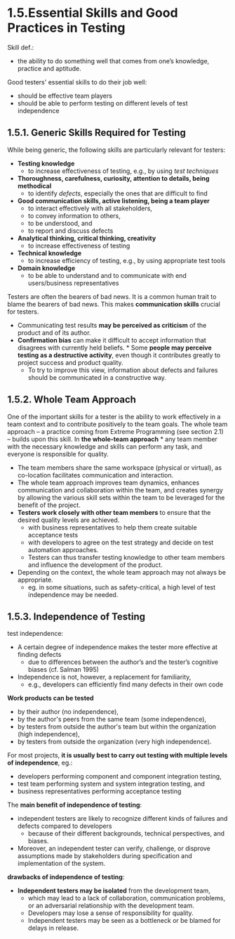 # 1.5.Essential Skills and Good Practices in Testing

Skill def.:
* the ability to do something well that comes from one’s knowledge, practice and aptitude.

Good testers' essential skills to do their job well:
* should be effective team players
* should be able to perform testing on different levels of test independence

## 1.5.1. Generic Skills Required for Testing

While being generic, the following skills are particularly relevant for testers:
* **Testing knowledge**
  + to increase effectiveness of testing, e.g., by using *test techniques*
* **Thoroughness, carefulness, curiosity, attention to details, being methodical**
  + to identify *defects*, especially the ones that are difficult to find
* **Good communication skills, active listening, being a team player**
  + to interact effectively with all stakeholders,
  + to convey information to others,
  + to be understood, and
  + to report and discuss defects
* **Analytical thinking, critical thinking, creativity**
  + to increase effectiveness of testing
* **Technical knowledge**
  + to increase efficiency of testing, e.g., by using appropriate test tools
* **Domain knowledge**
  + to be able to understand and to communicate with end users/business representatives

Testers are often the bearers of bad news. It is a common human trait to blame the bearers of bad news. This makes **communication skills** crucial for testers.
* Communicating test results **may be perceived as criticism** of the product and of its author.
* **Confirmation bias** can make it difficult to accept information that disagrees with currently held beliefs.
* Some **people may perceive testing as a destructive activity**, even though it contributes greatly to project success and product quality.
  + To try to improve this view, information about defects and failures should be communicated in a constructive way.

## 1.5.2. Whole Team Approach

One of the important skills for a tester is the ability to work effectively in a team context and to contribute positively to the team goals. The whole team approach – a practice coming from Extreme Programming (see section 2.1) – builds upon this skill.
In **the whole-team approach**
* any team member with the necessary knowledge and skills can perform any task, and everyone is responsible for quality.
* The team members share the same workspace (physical or virtual), as co-location facilitates communication and interaction.
* The whole team approach improves team dynamics, enhances communication and collaboration within the team, and creates synergy by allowing the various skill sets within the team to be leveraged for the benefit of the project.
* **Testers work closely with other team members** to ensure that the desired quality levels are achieved.
  + with business representatives to help them create suitable acceptance tests
  + with developers to agree on the test strategy and decide on test automation approaches.
  + Testers can thus transfer testing knowledge to other team members and influence the development of the product.
* Depending on the context, the whole team approach may not always be appropriate.
  + eg. in some situations, such as safety-critical, a high level of test independence may be needed.

## 1.5.3. Independence of Testing

test independence:
* A certain degree of independence makes the tester more effective at finding defects
  + due to differences between the author’s and the tester’s cognitive biases (cf. Salman 1995)
* Independence is not, however, a replacement for familiarity,
  + e.g., developers can efficiently find many defects in their own code

**Work products can be tested**
* by their author (no independence),
* by the author's peers from the same team (some independence),
* by testers from outside the author's team but within the organization (high independence),
* by testers from outside the organization (very high independence).

For most projects, **it is usually best to carry out testing with multiple levels of independence**, eg.:
* developers performing component and component integration testing,
* test team performing system and system integration testing, and
* business representatives performing acceptance testing

The **main benefit of independence of testing**:
* independent testers are likely to recognize different kinds of failures and defects compared to developers
  + because of their different backgrounds, technical perspectives, and biases.
* Moreover, an independent tester can verify, challenge, or disprove assumptions made by stakeholders during specification and implementation of the system.

**drawbacks of independence of testing**:
* **Independent testers may be isolated** from the development team,
  + which may lead to a lack of collaboration, communication problems, or an adversarial relationship with the development team.
  + Developers may lose a sense of responsibility for quality.
  + Independent testers may be seen as a bottleneck or be blamed for delays in release.
